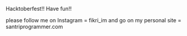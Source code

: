 Hacktoberfest!! Have fun!!

please follow me on Instagram = fikri_im
and go on my personal site = santriprogrammer.com